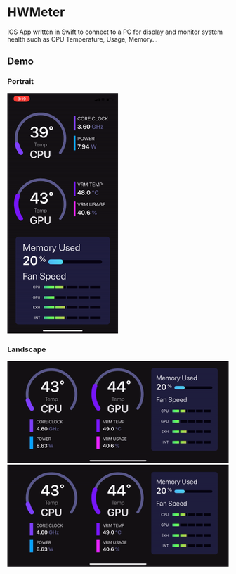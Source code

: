 # HWMeter

IOS App written in Swift to connect to a PC for display and monitor system health such as CPU Temperature, Usage, Memory...


## Demo
### Portrait
 <img src="https://raw.githubusercontent.com/duymnguyen9/HWMeter/master/hwmeter_demo.gif" width="50%">

### Landscape
![](hwmeter_demo2.gif)
 <img src="https://raw.githubusercontent.com/duymnguyen9/HWMeter/master/hwmeter_demo2.gif">
